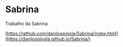 # Sabrina
Trabalho da Sabrina

[https://github.com/danilospinola/Sabrina/index.html](https://danilospinola.github.io/Sabrina/)
